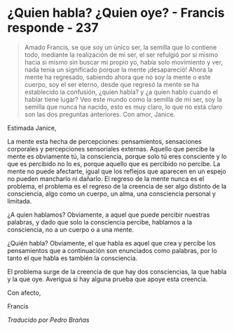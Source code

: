 # ¿Quien habla? ¿Quien oye? - Francis responde - 237

>Amado Francis, se que soy un único ser, la semilla que lo contiene todo, mediante la realización de mi ser, el ser refulgió por si mismo hacia si mismo sin buscar mi propio yo, había solo movimiento y ver, nada tenia un significado porque la mente ¡desapareció! Ahora la mente ha regresado, sabiendo ahora que no soy la mente o este cuerpo, soy el ser eterno, desde que regresó la mente se ha establecido la confusión, ¿quien habla? y ¿a quien hablo cuando el hablar tiene lugar? Veo este mundo como la semilla de mi ser, soy la semilla que nunca ha nacido, esto es muy claro, lo que no está claro son las dos preguntas anteriores. Con amor, Janice.

Estimada Janice,

La mente esta hecha de percepciones: pensamientos, sensaciones corporales y percepciones sensoriales externas. Aquello que percibe la mente es obviamente tú, la consciencia, porque solo tú eres consciente y lo que es percibido no lo es, porque aquello que es percibido no percibe. La mente no puede afectarte, igual que los reflejos que aparecen en un espejo no pueden mancharlo ni dañarlo. El regreso de la mente nunca es el problema, el problema es el regreso de la creencia de ser algo distinto de la consciencia, algo como un cuerpo, un alma, una consciencia personal y limitada.

¿A quien hablamos? Obviamente, a aquel que puede percibir nuestras palabras, y dado que solo la consciencia percibe, hablamos a la consciencia, no a un cuerpo o a una mente.

¿Quién habla? Obviamente, el que habla es aquel que crea y percibe los pensamientos que a continuación son enunciados como palabras, por lo tanto el que habla es también la consciencia.

El problema surge de la creencia de que hay dos consciencias, la que habla y la que oye. Averigua si hay alguna prueba que apoye esta creencia.

Con afecto,

Francis

_Traducido por Pedro Brañas_

